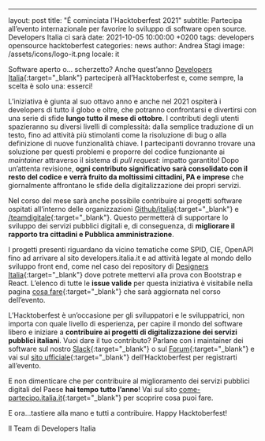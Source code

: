 ---
layout: post
title: "É cominciata l'Hacktoberfest 2021"
subtitle: Partecipa all’evento internazionale per favorire lo sviluppo di software open source. Developers Italia ci sarà
date: 2021-10-05 10:00:00 +0200
tags: developers opensource hacktoberfest
categories: news
author: Andrea Stagi
image: /assets/icons/logo-it.png
locale: it

Software aperto o… scherzetto? Anche quest’anno [Developers Italia](https://hacktoberfest.digitalocean.com/){:target="_blank"} parteciperà all’Hacktoberfest e, come sempre, la scelta è solo una: esserci! 

L’iniziativa è giunta al suo ottavo anno e anche nel 2021 ospiterà i developers di tutto il globo e oltre, che potranno confrontarsi e divertirsi con una serie di sfide **lungo tutto il mese di ottobre**. I contributi degli utenti spazieranno su diversi livelli di complessità: dalla semplice traduzione di un testo, fino ad attività più stimolanti come la risoluzione di bug o alla definizione di nuove funzionalità chiave. I partecipanti dovranno trovare una soluzione per questi problemi e proporre del codice funzionante ai *maintainer* attraverso il sistema di *pull request*: impatto garantito! Dopo un’attenta revisione, **ogni contributo significativo sarà consolidato con il resto del codice e verrà fruito da moltissimi cittadini, PA e imprese** che giornalmente affrontano le sfide della digitalizzazione dei propri servizi.

Nel corso del mese sarà anche possibile contribuire ai progetti software ospitati all’interno delle organizzazioni [Github/italia](https://github.com/italia){:target="_blank"} e [/teamdigitale](https://github.com/teamdigitale){:target="_blank"}. Questo permetterà di supportare lo sviluppo dei servizi pubblici digitali e, di conseguenza, di **migliorare il rapporto tra cittadini e Pubblica amministrazione**.

I progetti presenti riguardano da vicino tematiche come SPID, CIE, OpenAPI fino ad arrivare al sito developers.italia.it e ad attività legate al mondo dello sviluppo front end, come nel caso dei repository di [Designers Italia](https://designers.italia.it/){:target="_blank"} dove potrete mettervi alla prova con Bootstrap e React. L’elenco di tutte le **issue valide** per questa iniziativa è visitabile nella pagina [cosa fare](https://developers.italia.it/it/cosa-fare?type=Hacktoberfest){:target="_blank"} che sarà aggiornata nel corso dell’evento.

L’Hacktoberfest è un’occasione per gli sviluppatori e le sviluppatrici, non importa con quale livello di esperienza, per capire il mondo del software libero e iniziare a **contribuire ai progetti di digitalizzazione dei servizi pubblici italiani**. Vuoi dare il tuo contributo? Parlane con i maintainer dei software sul nostro [Slack](https://slack.developers.italia.it/){:target="_blank"} o sul [Forum](https://forum.italia.it/){:target="_blank"} e vai sul [sito ufficiale](https://hacktoberfest.digitalocean.com/){:target="_blank"} dell’Hacktoberfest per registrarti all’evento. 

E non dimenticare che per contribuire al miglioramento dei servizi pubblici digitali del Paese **hai tempo tutto l’anno**! Vai sul sito [come-partecipo.italia.it](https://come-partecipo.italia.it/){:target="_blank"} per scoprire cosa puoi fare.

E ora…tastiere alla mano e tutti a contribuire. Happy Hacktoberfest!
 
 
Il Team di Developers Italia

